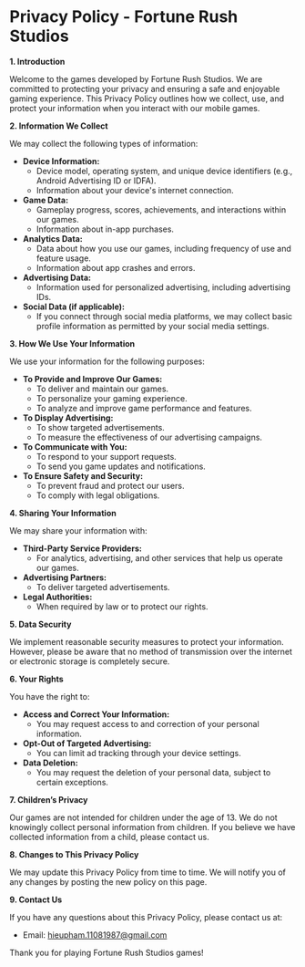 # Privacy Policy - Fortune Rush Studios


**1. Introduction**

Welcome to the games developed by Fortune Rush Studios. We are committed to protecting your privacy and ensuring a safe and enjoyable gaming experience. This Privacy Policy outlines how we collect, use, and protect your information when you interact with our mobile games.

**2. Information We Collect**

We may collect the following types of information:

* **Device Information:**
    * Device model, operating system, and unique device identifiers (e.g., Android Advertising ID or IDFA).
    * Information about your device's internet connection.
* **Game Data:**
    * Gameplay progress, scores, achievements, and interactions within our games.
    * Information about in-app purchases.
* **Analytics Data:**
    * Data about how you use our games, including frequency of use and feature usage.
    * Information about app crashes and errors.
* **Advertising Data:**
    * Information used for personalized advertising, including advertising IDs.
* **Social Data (if applicable):**
    * If you connect through social media platforms, we may collect basic profile information as permitted by your social media settings.

**3. How We Use Your Information**

We use your information for the following purposes:

* **To Provide and Improve Our Games:**
    * To deliver and maintain our games.
    * To personalize your gaming experience.
    * To analyze and improve game performance and features.
* **To Display Advertising:**
    * To show targeted advertisements.
    * To measure the effectiveness of our advertising campaigns.
* **To Communicate with You:**
    * To respond to your support requests.
    * To send you game updates and notifications.
* **To Ensure Safety and Security:**
    * To prevent fraud and protect our users.
    * To comply with legal obligations.

**4. Sharing Your Information**

We may share your information with:

* **Third-Party Service Providers:**
    * For analytics, advertising, and other services that help us operate our games.
* **Advertising Partners:**
    * To deliver targeted advertisements.
* **Legal Authorities:**
    * When required by law or to protect our rights.

**5. Data Security**

We implement reasonable security measures to protect your information. However, please be aware that no method of transmission over the internet or electronic storage is completely secure.

**6. Your Rights**

You have the right to:

* **Access and Correct Your Information:**
    * You may request access to and correction of your personal information.
* **Opt-Out of Targeted Advertising:**
    * You can limit ad tracking through your device settings.
* **Data Deletion:**
    * You may request the deletion of your personal data, subject to certain exceptions.

**7. Children’s Privacy**

Our games are not intended for children under the age of 13. We do not knowingly collect personal information from children. If you believe we have collected information from a child, please contact us.

**8. Changes to This Privacy Policy**

We may update this Privacy Policy from time to time. We will notify you of any changes by posting the new policy on this page.

**9. Contact Us**

If you have any questions about this Privacy Policy, please contact us at:

* Email: hieupham.11081987@gmail.com

Thank you for playing Fortune Rush Studios games!